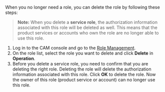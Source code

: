 When you no longer need a role, you can delete the role by following these steps:
>**Note:**
>When you delete a **service role**, the authorization information associated with this role will be deleted as well. This means that the product services or accounts who own the role are no longer able to use this role.


1. Log in to the CAM console and go to the [Role Management](https://console.cloud.tencent.com/cam/role).
2. On the role list, select the role you want to delete and click **Delete** in **Operation**. 
3. Before you delete a service role, you need to confirm that you are deleting the right role. Deleting the role will delete the authorization information associated with this role. Click **OK** to delete the role. Now the owner of this role (product service or account) can no longer use this role.  

